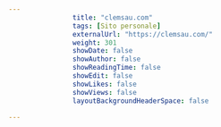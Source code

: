 ---
                title: "clemsau.com"
                tags: [Sito personale]
                externalUrl: "https://clemsau.com/"
                weight: 301
                showDate: false
                showAuthor: false
                showReadingTime: false
                showEdit: false
                showLikes: false
                showViews: false
                layoutBackgroundHeaderSpace: false
                ---

